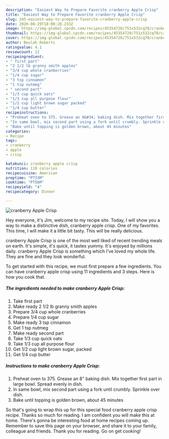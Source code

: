 ```yaml
---
description: "Easiest Way to Prepare Favorite cranberry Apple Crisp"
title: "Easiest Way to Prepare Favorite cranberry Apple Crisp"
slug: 245-easiest-way-to-prepare-favorite-cranberry-apple-crisp
date: 2020-08-29T18:00:28.233Z
image: https://img-global.cpcdn.com/recipes/45354720/751x532cq70/cranberry-apple-crisp-recipe-main-photo.jpg
thumbnail: https://img-global.cpcdn.com/recipes/45354720/751x532cq70/cranberry-apple-crisp-recipe-main-photo.jpg
cover: https://img-global.cpcdn.com/recipes/45354720/751x532cq70/cranberry-apple-crisp-recipe-main-photo.jpg
author: Beulah Roberts
ratingvalue: 4.1
reviewcount: 12
recipeingredient:
- " first part"
- "2 1/2 lb granny smith apples"
- "3/4 cup whole cranberries"
- "1/4 cup sugar"
- "3 tsp cinnamon"
- "1 tsp nutmeg"
- " second part"
- "1/3 cup quick oats"
- "1/3 cup all purpose flour"
- "1/2 cup light brown sugar packed"
- "1/4 cup butter"
recipeinstructions:
- "Preheat oven to 375. Grease an 8&#34; baking dish. Mix together first part in large bowl. Spread evenly in dish."
- "In same bowl, mix second part using a fork until crumbly. Sprinkle over dish."
- "Bake until topping is golden brown, about 45 minutes"
categories:
- Recipe
tags:
- cranberry
- apple
- crisp

katakunci: cranberry apple crisp 
nutrition: 110 calories
recipecuisine: American
preptime: "PT33M"
cooktime: "PT56M"
recipeyield: "4"
recipecategory: Dinner

---
```



![cranberry Apple Crisp](https://img-global.cpcdn.com/recipes/45354720/751x532cq70/cranberry-apple-crisp-recipe-main-photo.jpg)

Hey everyone, it's Jim, welcome to my recipe site. Today, I will show you a way to make a distinctive dish, cranberry apple crisp. One of my favorites. This time, I will make it a little bit tasty. This will be really delicious.

cranberry Apple Crisp is one of the most well liked of recent trending meals on earth. It's simple, it's quick, it tastes yummy. It's enjoyed by millions daily. cranberry Apple Crisp is something which I've loved my whole life. They are fine and they look wonderful.




To get started with this recipe, we must first prepare a few ingredients. You can have cranberry apple crisp using 11 ingredients and 3 steps. Here is how you cook that.

##### The ingredients needed to make cranberry Apple Crisp:

1. Take  first part
1. Make ready 2 1/2 lb granny smith apples
1. Prepare 3/4 cup whole cranberries
1. Prepare 1/4 cup sugar
1. Make ready 3 tsp cinnamon
1. Get 1 tsp nutmeg
1. Make ready  second part
1. Take 1/3 cup quick oats
1. Take 1/3 cup all purpose flour
1. Get 1/2 cup light brown sugar, packed
1. Get 1/4 cup butter




##### Instructions to make cranberry Apple Crisp:

1. Preheat oven to 375. Grease an 8&#34; baking dish. Mix together first part in large bowl. Spread evenly in dish.
1. In same bowl, mix second part using a fork until crumbly. Sprinkle over dish.
1. Bake until topping is golden brown, about 45 minutes




So that's going to wrap this up for this special food cranberry apple crisp recipe. Thanks so much for reading. I am confident you will make this at home. There's gonna be interesting food at home recipes coming up. Remember to save this page on your browser, and share it to your family, colleague and friends. Thank you for reading. Go on get cooking!
